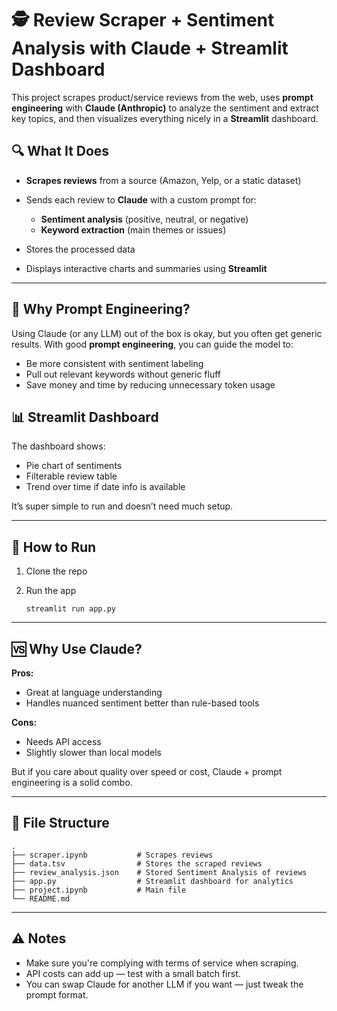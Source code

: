 

# 🕵️ Review Scraper + Sentiment Analysis with Claude + Streamlit Dashboard

This project scrapes product/service reviews from the web, uses **prompt engineering** with **Claude (Anthropic)** to analyze the sentiment and extract key topics, and then visualizes everything nicely in a **Streamlit** dashboard.

## 🔍 What It Does

* **Scrapes reviews** from a source (Amazon, Yelp, or a static dataset)
* Sends each review to **Claude** with a custom prompt for:

  * **Sentiment analysis** (positive, neutral, or negative)
  * **Keyword extraction** (main themes or issues)
* Stores the processed data
* Displays interactive charts and summaries using **Streamlit**

---

## 🧠 Why Prompt Engineering?

Using Claude (or any LLM) out of the box is okay, but you often get generic results. With good **prompt engineering**, you can guide the model to:

* Be more consistent with sentiment labeling
* Pull out relevant keywords without generic fluff
* Save money and time by reducing unnecessary token usage

## 📊 Streamlit Dashboard

The dashboard shows:

* Pie chart of sentiments
* Filterable review table
* Trend over time if date info is available

It’s super simple to run and doesn’t need much setup.

---

## 🚀 How to Run

1. Clone the repo
2. Run the app

   ```
   streamlit run app.py
   ```

---

## 🆚 Why Use Claude?

**Pros:**

* Great at language understanding
* Handles nuanced sentiment better than rule-based tools

**Cons:**

* Needs API access
* Slightly slower than local models

But if you care about quality over speed or cost, Claude + prompt engineering is a solid combo.

---

## 🧾 File Structure

```
.
├── scraper.ipynb           # Scrapes reviews
├── data.tsv                # Stores the scraped reviews
├── review_analysis.json    # Stored Sentiment Analysis of reviews  
├── app.py                  # Streamlit dashboard for analytics
├── project.ipynb           # Main file
└── README.md
```

---

## ⚠️ Notes

* Make sure you're complying with terms of service when scraping.
* API costs can add up — test with a small batch first.
* You can swap Claude for another LLM if you want — just tweak the prompt format.

